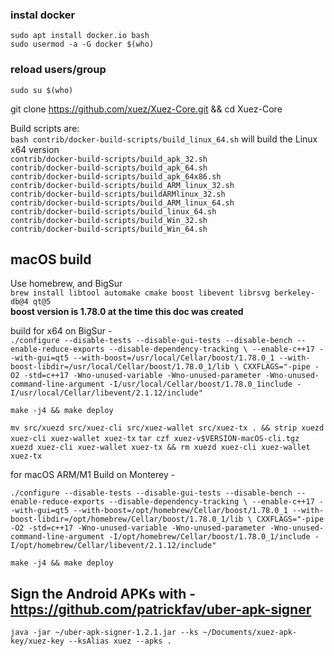 ### instal docker
`sudo apt install docker.io bash`<br>
`sudo usermod -a -G docker $(who)`<br>

### reload users/group
`sudo su $(who)`

git clone https://github.com/xuez/Xuez-Core.git && cd Xuez-Core

Build scripts are:<br>
`bash contrib/docker-build-scripts/build_linux_64.sh` will build the Linux x64 version<br>
`contrib/docker-build-scripts/build_apk_32.sh`<br>
`contrib/docker-build-scripts/build_apk_64.sh`<br>
`contrib/docker-build-scripts/build_apk_64x86.sh`<br>
`contrib/docker-build-scripts/build_ARM_linux_32.sh`<br>
`contrib/docker-build-scripts/buildARMlinux_32.sh`<br>
`contrib/docker-build-scripts/build_ARM_linux_64.sh`<br>
`contrib/docker-build-scripts/build_linux_64.sh`<br>
`contrib/docker-build-scripts/build_Win_32.sh`<br>
`contrib/docker-build-scripts/build_Win_64.sh`<br>

## macOS build
Use homebrew, and BigSur<br>
`brew install libtool automake cmake boost libevent librsvg berkeley-db@4 qt@5`<br>
**boost version is 1.78.0 at the time this doc was created**

build for x64 on BigSur -<br>
`./configure --disable-tests --disable-gui-tests --disable-bench --enable-reduce-exports --disable-dependency-tracking \
--enable-c++17 --with-gui=qt5 --with-boost=/usr/local/Cellar/boost/1.78.0_1 --with-boost-libdir=/usr/local/Cellar/boost/1.78.0_1/lib \
CXXFLAGS="-pipe -O2 -std=c++17 -Wno-unused-variable -Wno-unused-parameter -Wno-unused-command-line-argument -I/usr/local/Cellar/boost/1.78.0_1include -I/usr/local/Cellar/libevent/2.1.12/include"`

`make -j4 && make deploy`

`mv src/xuezd src/xuez-cli src/xuez-wallet src/xuez-tx . && strip xuezd xuez-cli xuez-wallet xuez-tx`
`tar czf xuez-v$VERSION-macOS-cli.tgz xuezd xuez-cli xuez-wallet xuez-tx && rm xuezd xuez-cli xuez-wallet xuez-tx`

for macOS ARM/M1 Build on Monterey -<br>

`./configure --disable-tests --disable-gui-tests --disable-bench --enable-reduce-exports --disable-dependency-tracking \
--enable-c++17 --with-gui=qt5 --with-boost=/opt/homebrew/Cellar/boost/1.78.0_1 --with-boost-libdir=/opt/homebrew/Cellar/boost/1.78.0_1/lib \
CXXFLAGS="-pipe -O2 -std=c++17 -Wno-unused-variable -Wno-unused-parameter -Wno-unused-command-line-argument -I/opt/homebrew/Cellar/boost/1.78.0_1/include -I/opt/homebrew/Cellar/libevent/2.1.12/include"`

`make -j4 && make deploy`

## Sign the Android APKs with - https://github.com/patrickfav/uber-apk-signer
`java -jar ~/uber-apk-signer-1.2.1.jar --ks ~/Documents/xuez-apk-key/xuez-key --ksAlias xuez --apks .`
